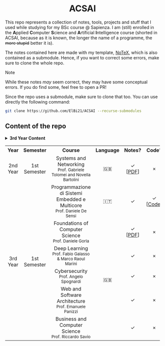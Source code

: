 <h1 align="center">ACSAI</h1>

This repo represents a collection of notes, tools, projects and stuff that I used while studying for my BSc course @ Sapienza. I am (still) enrolled in the **A**pplied **C**omputer **S**cience and **A**rtificial **I**ntelligence course (shorted in ACSAI, because as it is known, the longer the name of a programme, the ~~more stupid~~ better it is).

The notes contained here are made with my template, [NoTeX](https://www.github.com/ElBi21/NoTeX), which is also contained as a submodule. Hence, if you want to correct some errors, make sure to clone the whole repo.


> [!NOTE]
> While these notes *may* seem correct, they may have some conceptual errors. If you do find some, feel free to open a PR!
>
> Since the repo uses a submodule, make sure to clone that too. You can use directly the following command:
> ```bash
> git clone https://github.com/ElBi21/ACSAI --recurse-submodules
> ```

## Content of the repo

<div align="left">
  <details>
    <summary><b>3rd Year Content</b></summary>
    
  </details>
</div>

<table align="center">
  <tr>
    <th align="center">Year</th>
    <th align="center">Semester</th>
    <th align="center">Course</th>
    <th align="center">Language</th>
    <th align="center">Notes?</th>
    <th align="center">Code?</th>
  </tr>
  <tr>
    <td align="center">2nd Year</td>
    <td align="center">1st Semester</td>
    <td align="center">Systems and Networking<br><sub>Prof. Gabriele Tolomei and Novella Bartolini</sub></td>
    <td align="center">🇬🇧</td>
    <td align="center">✓<br>[<a href="https://github.com/ElBi21/ACSAI/blob/main/2nd%20Year/Systems%20and%20Networking/Systems%20and%20Networking%20Notes.pdf">PDF</a>]</td>
    <td align="center">×</td>
  </tr>
  <tr>
    <td align="center" rowspan=6>3rd Year</td>
    <td align="center" rowspan=6>1st Semester</td>
    <td align="center">Programmazione di Sistemi<br>Embedded e Multicore<br><sub>Prof. Daniele De Sensi</sub></td>
    <td align="center">🇮🇹</td>
    <td align="center">✓</td>
    <td align="center">✓<br>[<a href="https://github.com/ElBi21/ACSAI/tree/main/3rd%20Year/Progettazione%20di%20Sistemi%20Embedded%20e%20Multicore/code">Code</a>]</td>
  </tr>
  <tr>
    <td align="center">Foundations of<br>Computer Science<br><sub>Prof. Daniele Gorla</sub></td>
    <td align="center" rowspan=5>🇬🇧</td>
    <td align="center">✓<br>[<a href="https://github.com/ElBi21/ACSAI/blob/main/3rd%20Year/Foundations%20of%20Computer%20Science/main.pdf">PDF</a>]</td>
    <td align="center">×</td>
  </tr>
  <tr>
    <td align="center">Deep Learning<br><sub>Prof. Fabio Galasso & Marco Raoul Marini</sub></td>
    <td align="center">✓</td>
    <td align="center">×</td>
  </tr>
  <tr>
    <td align="center">Cybersecurity<br><sub>Prof. Angelo Spognardi</sub></td>
    <td align="center">✓</td>
    <td align="center">×</td>
  </tr>
  <tr>
    <td align="center">Web and Software<br>Architecture<br><sub>Prof. Emanuele Panizzi</sub></td>
    <td align="center">✓</td>
    <td align="center">×</td>
  </tr>
  <tr>
    <td align="center">Business and Computer Science<br><sub>Prof. Riccardo Savio</sub></td>
    <td align="center">✓</td>
    <td align="center">×</td>
  </tr>
</table>
